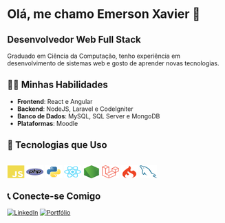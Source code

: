  # Olá, me chamo Emerson Xavier 👋

## Desenvolvedor Web Full Stack
Graduado em Ciência da Computação, tenho experiência em desenvolvimento de sistemas web e gosto de aprender novas tecnologias.

## 🧑‍💻 Minhas Habilidades

- **Frontend**: React e Angular
- **Backend**: NodeJS, Laravel e CodeIgniter
- **Banco de Dados**: MySQL, SQL Server e MongoDB
- **Plataformas**: Moodle

## 🚀 Tecnologias que Uso

<div style="display: inline_block"><br>
    <img align="center" alt="Messo-Js" height="30" width="40" src="https://raw.githubusercontent.com/devicons/devicon/master/icons/javascript/javascript-plain.svg">
    <img align="center" alt="Messo-PHP" height="30" width="40" src="https://github.com/devicons/devicon/blob/master/icons/php/php-original.svg">
    <img align="center" alt="Messo-Python" height="30" width="40" src="https://github.com/devicons/devicon/blob/master/icons/python/python-original.svg">
    <img align="center" alt="Messo-React" height="30" width="40" src="https://github.com/devicons/devicon/blob/master/icons/react/react-original.svg">
    <img align="center" alt="Messo-NodeJS" height="30" width="40" src="https://github.com/devicons/devicon/blob/master/icons/nodejs/nodejs-original.svg">
    <img align="center" alt="Messo-Laravel" height="30" width="40" src="https://github.com/devicons/devicon/blob/master/icons/laravel/laravel-original.svg">
    <img align="center" alt="Messo-CodeIgniter" height="30" width="40" src="https://github.com/devicons/devicon/blob/master/icons/codeigniter/codeigniter-plain.svg">
    <img align="center" alt="Messo-MySQL" height="30" width="40" src="https://github.com/devicons/devicon/blob/master/icons/mysql/mysql-original.svg">
</div>

## 📞 Conecte-se Comigo

[![LinkedIn](https://img.shields.io/badge/-LinkedIn-%230077B5?style=for-the-badge&logo=linkedin&logoColor=white)](https://www.linkedin.com/in/emersonxavier99)
[![Portfólio](https://img.shields.io/badge/-Portf%C3%B3lio-%230077B5?style=for-the-badge&logo=github&logoColor=white)](https://emerson-xavier-react-portfolio.vercel.app/)

  
  
  
